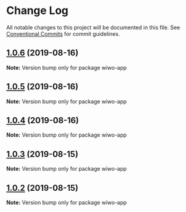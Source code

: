 # Change Log

All notable changes to this project will be documented in this file.
See [Conventional Commits](https://conventionalcommits.org) for commit guidelines.

## [1.0.6](https://github.com/nboldyrev/lerna2/compare/wiwo-app@1.0.5...wiwo-app@1.0.6) (2019-08-16)

**Note:** Version bump only for package wiwo-app





## [1.0.5](https://github.com/nboldyrev/lerna2/compare/wiwo-app@1.0.4...wiwo-app@1.0.5) (2019-08-16)

**Note:** Version bump only for package wiwo-app





## [1.0.4](https://github.com/nboldyrev/lerna2/compare/wiwo-app@1.0.3...wiwo-app@1.0.4) (2019-08-16)

**Note:** Version bump only for package wiwo-app





## [1.0.3](https://github.com/nboldyrev/lerna2/compare/wiwo-app@1.0.2...wiwo-app@1.0.3) (2019-08-15)

**Note:** Version bump only for package wiwo-app





## [1.0.2](https://github.com/nboldyrev/lerna2/compare/wiwo-app@1.0.1...wiwo-app@1.0.2) (2019-08-15)

**Note:** Version bump only for package wiwo-app
